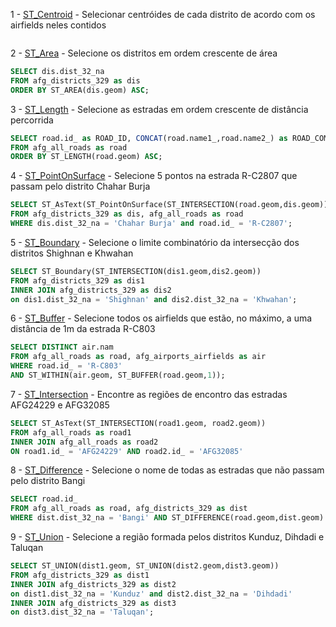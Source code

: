 1 - [ST_Centroid](http://postgis.net/docs/ST_Centroid.html) - Selecionar centróides de cada distrito de acordo com os airfields neles contidos

```sql

```

2 - [ST_Area](http://postgis.net/docs/ST_Area.html) - Selecione os distritos em ordem crescente de área

```sql
SELECT dis.dist_32_na
FROM afg_districts_329 as dis
ORDER BY ST_AREA(dis.geom) ASC;
```

3 - [ST_Length](http://postgis.net/docs/ST_Length.html) - Selecione as estradas em ordem crescente de distância percorrida

```sql
SELECT road.id_ as ROAD_ID, CONCAT(road.name1_,road.name2_) as ROAD_COMPLETE_NAME
FROM afg_all_roads as road
ORDER BY ST_LENGTH(road.geom) ASC;
```

4 - [ST_PointOnSurface](http://postgis.net/docs/ST_PointOnSurface.html) - Selecione 5 pontos na estrada R-C2807 que passam pelo distrito Chahar Burja

```sql
SELECT ST_AsText(ST_PointOnSurface(ST_INTERSECTION(road.geom,dis.geom)))
FROM afg_districts_329 as dis, afg_all_roads as road
WHERE dis.dist_32_na = 'Chahar Burja' and road.id_ = 'R-C2807';
```

5 - [ST_Boundary](http://postgis.net/docs/ST_Boundary.html) - Selecione o limite combinatório da intersecção dos distritos Shighnan e Khwahan

```sql
SELECT ST_Boundary(ST_INTERSECTION(dis1.geom,dis2.geom))
FROM afg_districts_329 as dis1
INNER JOIN afg_districts_329 as dis2
on dis1.dist_32_na = 'Shighnan' and dis2.dist_32_na = 'Khwahan';
```

6 - [ST_Buffer](http://postgis.net/docs/ST_Buffer.html) - Selecione todos os airfields que estão, no máximo, a uma distância de 1m da estrada R-C803

```sql
SELECT DISTINCT air.nam
FROM afg_all_roads as road, afg_airports_airfields as air
WHERE road.id_ = 'R-C803'
AND ST_WITHIN(air.geom, ST_BUFFER(road.geom,1));
```

7 - [ST_Intersection](http://postgis.net/docs/ST_Intersection.html) - Encontre as regiões de encontro das estradas AFG24229 e AFG32085

```sql
SELECT ST_AsText(ST_INTERSECTION(road1.geom, road2.geom))
FROM afg_all_roads as road1
INNER JOIN afg_all_roads as road2
ON road1.id_ = 'AFG24229' AND road2.id_ = 'AFG32085'
```

8 - [ST_Difference](http://postgis.net/docs/ST_Difference.html) - Selecione o nome de todas as estradas que não passam pelo distrito Bangi

```sql
SELECT road.id_
FROM afg_all_roads as road, afg_districts_329 as dist
WHERE dist.dist_32_na = 'Bangi' AND ST_DIFFERENCE(road.geom,dist.geom) = road.geom;
```

9 - [ST_Union](http://postgis.net/docs/ST_Union.html) - Selecione a região formada pelos distritos Kunduz, Dihdadi e Taluqan

```sql
SELECT ST_UNION(dist1.geom, ST_UNION(dist2.geom,dist3.geom))
FROM afg_districts_329 as dist1
INNER JOIN afg_districts_329 as dist2
on dist1.dist_32_na = 'Kunduz' and dist2.dist_32_na = 'Dihdadi'
INNER JOIN afg_districts_329 as dist3
on dist3.dist_32_na = 'Taluqan';
```
